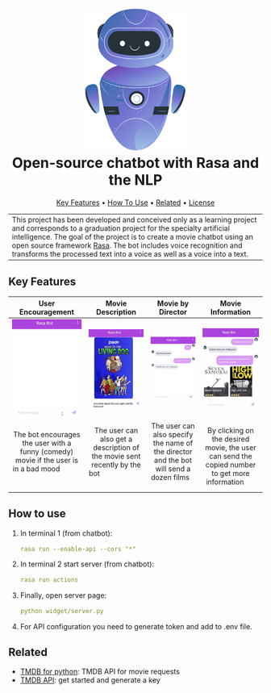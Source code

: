 <h1 align="center">
  <a href="docs/bot.svg"><img src="docs/bot.svg" alt="Markdownify" width="200"></a>
  <br>
  Open-source chatbot with Rasa and the NLP
  <br>
</h1>
<p align="center">
  <a href="#key-features">Key Features</a> •
  <a href="#how-to-use">How To Use</a> •
  <a href="#related">Related</a> •
  <a href="#license">License</a>
</p>
<table>
   <tr>
   <td>
   This project has been developed and conceived only as a learning project and corresponds to a graduation project for the specialty artificial intelligence.
   The goal of the project is to create a movie chatbot using an open source framework <a href="https://rasa.com">Rasa</a>. The bot includes voice recognition and transforms the processed text into a voice as well as a voice into a text.
   </td>
   </tr>
</table>




## Key Features

|                                              User Encouragement                                              |                                                              Movie Description                                                              |                                                          Movie by Director                                                           |                                             Movie Information                                              |
|:------------------------------------------------------------------------------------------------------------:|:-------------------------------------------------------------------------------------------------------------------------------------------:|:------------------------------------------------------------------------------------------------------------------------------------:|:----------------------------------------------------------------------------------------------------------:|
|                                         ![screenshot](docs/gif1.gif)                                         |                                                        ![screenshot](docs/gif2.gif)                                                         |                                                     ![screenshot](docs/gif3.gif)                                                     |                                        ![screenshot](docs/gif4.gif)                                        |
| The bot encourages the user with a funny (comedy) movie if the user is in a bad mood ‎ ‎ ‎ ‎ ‎ ‎ ‎ ‎ ‎ ‎ ‎ ‎ | The user can also get a description of the movie sent recently by the bot ‎ ‎ ‎ ‎ ‎ ‎ ‎ ‎ ‎ ‎ ‎ ‎ ‎ ‎ ‎ ‎ ‎ ‎ ‎ ‎ ‎ ‎ ‎ ‎ ‎ ‎ ‎ ‎ ‎ ‎ ‎ ‎ ‎ | Тhe user can also specify the name of the director and the bot will send a dozen films ‎ ‎‎ ‎‎ ‎‎ ‎‎ ‎‎ ‎‎ ‎‎ ‎‎ ‎‎ ‎‎ ‎‎ ‎‎ ‎‎ ‎‎ ‎ | By clicking on the desired movie, the user can send the copied number to get more information‎ ‎ ‎ ‎ ‎ ‎ ‎ |




 

## How to use

1. In terminal 1 (from chatbot):
    ````yml
    rasa run --enable-api --cors "*"
    ````
2. In terminal 2 start server (from chatbot): 
    ````yml
    rasa run actions
    ````
3. Finally, open server page:
    ````yml
    python widget/server.py
    ````
5. For API configuration you need to generate token and add to .env file.
 
## Related

- [TMDB for python](https://github.com/AnthonyBloomer/tmdbv3api): TMDB API for movie requests
- [TMDB API](https://developers.themoviedb.org/3): get started and generate a key

